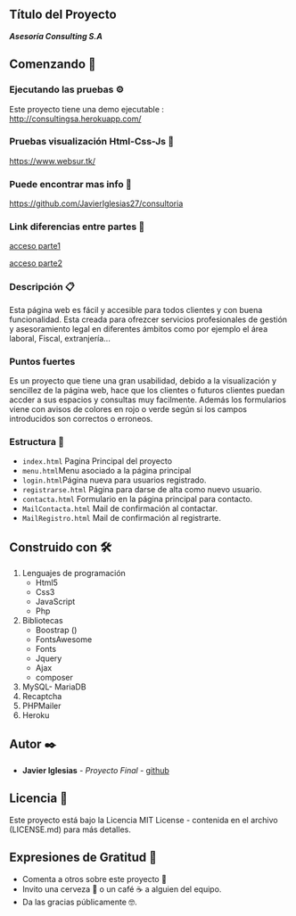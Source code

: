 ## Título del Proyecto

_**Asesoría Consulting S.A**_

## Comenzando 🚀

### Ejecutando las pruebas ⚙️

Este proyecto tiene una demo ejecutable : http://consultingsa.herokuapp.com/

### Pruebas visualización Html-Css-Js 🔩

https://www.websur.tk/

### Puede encontrar mas info 📖

https://github.com/JavierIglesias27/consultoria

### Link diferencias entre partes 📖

[acceso parte1](https://github.com/JavierIglesias27/consultoria/tree/main/doc/parte1Consulting)

[acceso parte2](https://github.com/JavierIglesias27/consultoria/tree/main/doc/parte2Consulting)

### Descripción 📋

Esta página web es fácil y accesible para todos clientes y con buena funcionalidad.
Esta creada para ofrezcer servicios profesionales de gestión y asesoramiento legal en diferentes ámbitos como por ejemplo el área laboral, Fiscal, extranjería...

### Puntos fuertes

Es un proyecto que tiene una gran usabilidad, debido a la visualización y sencillez de la página web, hace que los clientes o futuros clientes puedan accder a sus espacios y consultas muy facilmente. Además los formularios viene con avisos de colores en rojo o verde según si los campos introducidos son correctos o erroneos.

### Estructura 🔧

- `index.html` Pagina Principal del proyecto
- `menu.html`Menu asociado a la página principal
- `login.html`Página nueva para usuarios registrado.
- `registrarse.html` Página para darse de alta como nuevo usuario.
- `contacta.html` Formulario en la página principal para contacto.
- `MailContacta.html` Mail de confirmación al contactar.
- `MailRegistro.html` Mail de confirmación al registrarte.

## Construido con 🛠️

1. Lenguajes de programación
   - Html5
   - Css3
   - JavaScript
   - Php
2. Bibliotecas
   - Boostrap ()
   - FontsAwesome
   - Fonts
   - Jquery
   - Ajax
   - composer
3. MySQL- MariaDB
4. Recaptcha
5. PHPMailer
6. Heroku

## Autor ✒️

- **Javier Iglesias** - _Proyecto Final_ - [github](https://github.com/JavierIglesias27)

## Licencia 📄

Este proyecto está bajo la Licencia MIT License - contenida en el archivo (LICENSE.md) para más detalles.

## Expresiones de Gratitud 🎁

- Comenta a otros sobre este proyecto 📢
- Invito una cerveza 🍺 o un café ☕ a alguien del equipo.
- Da las gracias públicamente 🤓.
